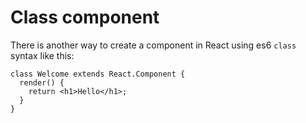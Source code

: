 # Class component

There is another way to create a component in React using es6 `class` syntax like this:

```JSX
class Welcome extends React.Component {
  render() {
    return <h1>Hello</h1>;
  }
}
```
